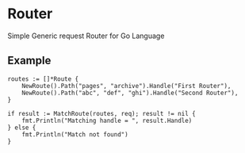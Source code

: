 Router
======

Simple Generic request Router for Go Language

Example
-------

    routes := []*Route {
        NewRoute().Path("pages", "archive").Handle("First Router"),
        NewRoute().Path("abc", "def", "ghi").Handle("Second Router"),
    }

    if result := MatchRoute(routes, req); result != nil {
        fmt.Println("Matching handle = ", result.Handle)
    } else {
        fmt.Println("Match not found")
    }
